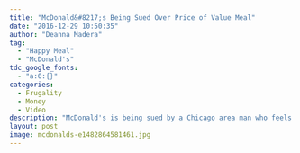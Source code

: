```yaml
---
title: "McDonald&#8217;s Being Sued Over Price of Value Meal"
date: "2016-12-29 10:50:35"
author: "Deanna Madera"
tag:
  - "Happy Meal"
  - "McDonald's"
tdc_google_fonts:
  - "a:0:{}"
categories:
  - Frugality
  - Money
  - Video
description: "McDonald's is being sued by a Chicago area man who feels he's being ripped off for the price of a value meal."
layout: post
image: mcdonalds-e1482864581461.jpg
---
```


<div wibbitz="wbtz-static-embed" wibbitz-autoplay="true" wibbitz-clip-id="bc18d82477f184e5292cfb953f8f625c2" wibbitz-next="auto"></div><script>(function(d, s, id) {
	if (d.getElementById(id)) return;
	var js = d.createElement(s); js.id = id;
	js.src = '//cdn4.wibbitz.com/static.js';
	d.getElementsByTagName('body')[0].appendChild(js);
}(document, 'script', 'wibbitz-static-embed'));</script>
